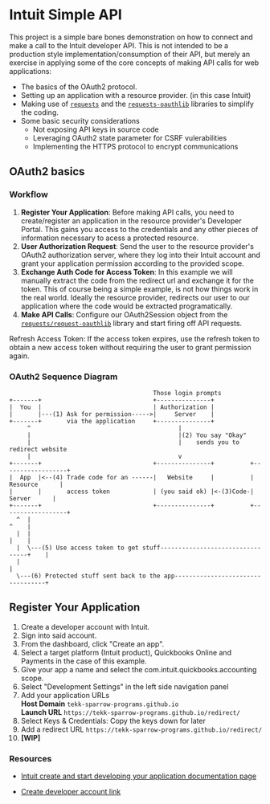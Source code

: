 # Intuit Simple API

This project is a simple bare bones demonstration on how to connect and make a call to the Intuit developer API. This is not intended to be a production style implementation/consumption of their API, but merely an exercise in applying some of the core concepts of making API calls for web applications:

* The basics of the OAuth2 protocol.
* Setting up an application with a resource provider. (in this case Intuit)
* Making use of [`requests`](https://github.com/kennethreitz/requests) and the [`requests-oauthlib`]((https://github.com/requests/requests-oauthlib)) libraries to simplify the coding.
* Some basic security considerations
  * Not exposing API keys in source code
  * Leveraging OAuth2 state parameter for CSRF vulerabilities
  * Implementing the HTTPS protocol to encrypt communications


## OAuth2 basics

### Workflow

1. **Register Your Application**: Before making API calls, you need to create/register an application in the resource provider's Developer Portal. This gains you access to the credentials and any other pieces of information necessary to acess a protected resource.
1. **User Authorization Request**: Send the user to the resource provider's OAuth2 authorization server, where they log into their Intuit account and grant your application permission according to the provided scope.
1. **Exchange Auth Code for Access Token**: In this example we will manually extract the code from the redirect url and exchange it for the token. This of course being a simple example, is not how things work in the real world. Ideally the resource provider, redirects our user to our application where the code would be extracted programatically.
1. **Make API Calls**: Configure our OAuth2Session object from the [`requests/request-oauthlib`](https://github.com/requests/requests-oauthlib) library and start firing off API requests.

Refresh Access Token: If the access token expires, use the refresh token to obtain a new access token without requiring the user to grant permission again.

### OAuth2 Sequence Diagram
                                            Those login prompts
    +-------+                               +---------------+
    |  You  |                               | Authorization |
    |       |---(1) Ask for permission----->|     Server    |
    +-------+       via the application     +---------------+
         ^                                         |
         |                                         |(2) You say "Okay"
         |                                         |    sends you to redirect website
         |                                         v
    +-------+                               +---------------+          +------------------+
    |  App  |<--(4) Trade code for an ------|   Website     |          |    Resource      |
    |       |       access token            | (you said ok) |<-(3)Code-|      Server      |
    +-------+                               +---------------+          +------------------+
      ^  |                                                                     ^    |
      |  |                                                                     |    |
      |  \---(5) Use access token to get stuff---------------------------------+    |
      |                                                                             |
      \---(6) Protected stuff sent back to the app----------------------------------+

## Register Your Application

1. Create a developer account with Intuit.
1. Sign into said account.
1. From the dashboard, click "Create an app".
1. Select a target platform (Intuit product), Quickbooks Online and Payments in the case of this example.
1. Give your app a name and select the com.intuit.quickbooks.accounting scope.
1. Select "Development Settings" in the left side navigation panel
1. Add your application URLs  
   **Host Domain**
   `tekk-sparrow-programs.github.io`  
   **Launch URL**
   `https://tekk-sparrow-programs.github.io/redirect/`
1. Select Keys & Credentials: Copy the keys down for later
1. Add a redirect URL
   `https://tekk-sparrow-programs.github.io/redirect/`
1. **[WIP]**


### Resources

* [Intuit create and start developing your application documentation page](https://developer.intuit.com/app/developer/qbo/docs/get-started/start-developing-your-app)

* [Create developer account link](https://developer.intuit.com/app/developer/myapps)
